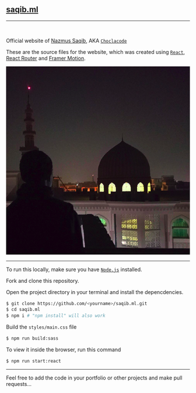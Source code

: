 ## [saqib.ml](https://saqib.ml)

---

<br>

Official website of [Nazmus Saqib](https://saqib.ml),
AKA [`Choclacode`](http://choclacode.eu.org)

These are the source files for the website, which was created using [`React`](https://reactjs.org), [React Router](https://reactrouter.com) and [Framer Motion](https://framer.com/motion).

![me](src/assets/img/meatrooftop.png)

---

To run this locally, make sure you have [`Node.js`](https://nodejs.org) installed.

Fork and clone this repository.

Open the project directory in your terminal and install the depencdencies.

```bash
$ git clone https://github.com/<yourname>/saqib.ml.git
$ cd saqib.ml
$ npm i # "npm install" will also work
```

Build the `styles/main.css` file
```bash
$ npm run build:sass
```

To view it inside the browser, run this command
```bash
$ npm run start:react
```

---

Feel free to add the code in your portfolio or other projects and make pull requests...
